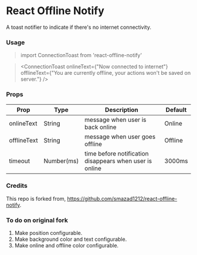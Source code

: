 # React Offline Notify

A toast notifier to indicate if there's no internet connectivity.

### Usage

> import ConnectionToast from 'react-offline-notify'


> <ConnectionToast 
>        onlineText={"Now connected to internet"} 
>        offlineText={"You are currently offline, your actions won't be saved on server."}
>  />

### Props

| Prop | Type | Description | Default |
| ------ | ------ | ------ | ------ |
| onlineText | String | message when user is back online | Online |
| offlineText | String | message when user goes offline | Offline |
| timeout | Number(ms) | time before notification disappears when user is online | 3000ms | 

### Credits
This repo is forked from, https://github.com/smazad1212/react-offline-notify. 

### To do on original fork
1. Make position configurable.
2. Make background color and text configurable.
3. Make online and offline color configurable.
